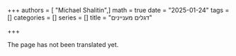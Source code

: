 +++
authors = [ "Michael Shalitin",]
math = true
date = "2025-01-24"
tags = []
categories = []
series = []
title = "דגלים מעניינים"

+++

The page has not been translated yet.